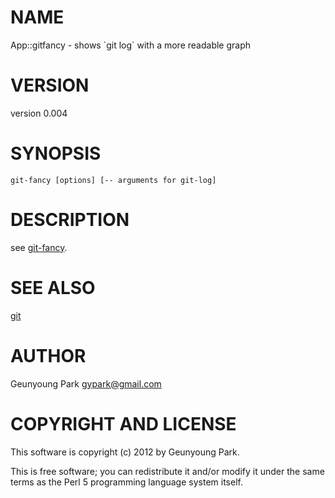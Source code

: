 # NAME

App::gitfancy - shows \`git log\` with a more readable graph

# VERSION

version 0.004

# SYNOPSIS

	git-fancy [options] [-- arguments for git-log]

# DESCRIPTION

see [git-fancy](http://search.cpan.org/perldoc?git-fancy).

# SEE ALSO

[git](http://www.git-scm.com)

# AUTHOR

Geunyoung Park <gypark@gmail.com>

# COPYRIGHT AND LICENSE

This software is copyright (c) 2012 by Geunyoung Park.

This is free software; you can redistribute it and/or modify it under
the same terms as the Perl 5 programming language system itself.

